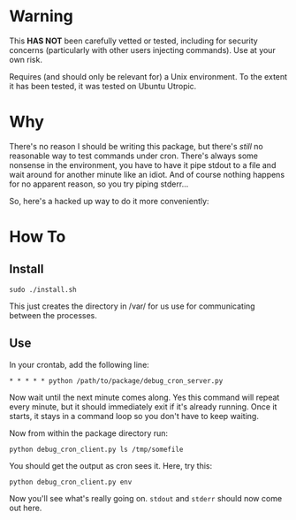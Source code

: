 # Warning

This **HAS NOT** been carefully vetted or tested, including for security concerns (particularly with other users injecting commands). Use at your own risk.

Requires (and should only be relevant for) a Unix environment. To the extent it has been tested, it was tested on Ubuntu Utropic.

# Why

There's no reason I should be writing this package, but there's *still* no reasonable way to test commands under cron. There's always some nonsense in the environment, you have to have it pipe stdout to a file and wait around for another minute like an idiot. And of course nothing happens for no apparent reason, so you try piping stderr...

So, here's a hacked up way to do it more conveniently:

# How To

## Install

    sudo ./install.sh

This just creates the directory in /var/ for us use for communicating between the processes.

## Use

In your crontab, add the following line:

    * * * * * python /path/to/package/debug_cron_server.py

Now wait until the next minute comes along. Yes this command will repeat every minute, but it should immediately exit if it's already running. Once it starts, it stays in a command loop so you don't have to keep waiting.

Now from within the package directory run:

    python debug_cron_client.py ls /tmp/somefile

You should get the output as cron sees it. Here, try this:

    python debug_cron_client.py env

Now you'll see what's really going on. `stdout` and `stderr` should now come out here.
